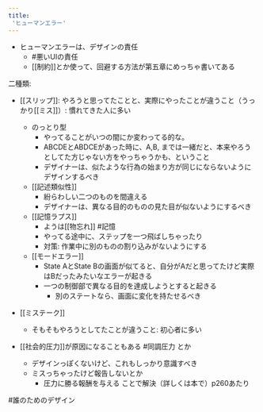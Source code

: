 ```yaml
---
title:
 'ヒューマンエラー'
---
```


- ヒューマンエラーは、デザインの責任
    - #悪いUIの責任
    - [[制約]]とか使って、回避する方法が第五章にめっちゃ書いてある

二種類:
- [[スリップ]]: やろうと思ってたことと、実際にやったことが違うこと（うっかり[[ミス]]）: 慣れてきた人に多い
    - のっとり型
        - やってることがいつの間にか変わってる的な。
        - ABCDEとABDCEがあった時に、A,B, までは一緒だと、本来やろうとしてた方じゃない方をやっちゃうかも、ということ
        - デザイナーは、似たような行為の始まり方が同じにならないようにデザインするべき
    - [[記述類似性]]
        - 紛らわしい二つのものを間違える
        - デザイナーは、異なる目的のものの見た目が似ないようにするべき
    - [[記憶ラプス]]
        - ようは[[物忘れ]] #記憶
        - やってる途中に、ステップを一つ飛ばしちゃったり
        - 対策: 作業中に別のものの割り込みがないようにする
    - [[モードエラー]]
        - State AとState Bの画面が似てると、自分がAだと思ってたけど実際はBだったみたいなエラーが起きる
        - 一つの制御部で異なる目的を達成しようとすると起きる
            - 別のステートなら、画面に変化を持たせるべき

- [[ミステーク]]
    - そもそもやろうとしてたことが違うこと: 初心者に多い


- [[社会的圧力]]が原因になることもある #同調圧力 とか
    - デザインっぽくないけど、これもしっかり意識すべき
    - ミスっちゃったけど報告しないとか
        - 圧力に勝る報酬を与える ことで解決（詳しくは本で）p260あたり




#誰のためのデザイン
